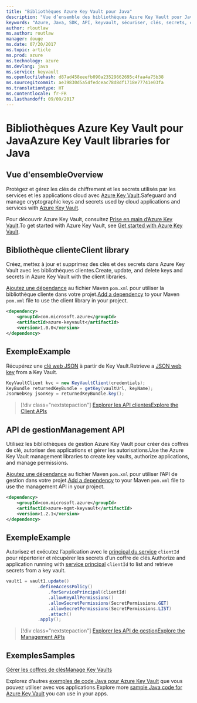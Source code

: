 ```yaml
---
title: "Bibliothèques Azure Key Vault pour Java"
description: "Vue d’ensemble des bibliothèques Azure Key Vault pour Java"
keywords: "Azure, Java, SDK, API, keyvault, sécuriser, clés, secrets, coffre"
author: rloutlaw
ms.author: routlaw
manager: douge
ms.date: 07/20/2017
ms.topic: article
ms.prod: azure
ms.technology: azure
ms.devlang: java
ms.service: keyvault
ms.openlocfilehash: d87ad458eeefb090a23529662695c4faa4a75b38
ms.sourcegitcommit: ae39830d5a54fedceac78d8df1718e77741e03fa
ms.translationtype: HT
ms.contentlocale: fr-FR
ms.lasthandoff: 09/09/2017
---
```

# <a name="azure-key-vault-libraries-for-java"></a><span data-ttu-id="6519f-104">Bibliothèques Azure Key Vault pour Java</span><span class="sxs-lookup"><span data-stu-id="6519f-104">Azure Key Vault libraries for Java</span></span>

## <a name="overview"></a><span data-ttu-id="6519f-105">Vue d'ensemble</span><span class="sxs-lookup"><span data-stu-id="6519f-105">Overview</span></span>

<span data-ttu-id="6519f-106">Protégez et gérez les clés de chiffrement et les secrets utilisés par les services et les applications cloud avec [Azure Key Vault](/azure/key-vault/).</span><span class="sxs-lookup"><span data-stu-id="6519f-106">Safeguard and manage cryptographic keys and secrets used by cloud applications and services with [Azure Key Vault](/azure/key-vault/).</span></span>

<span data-ttu-id="6519f-107">Pour découvrir Azure Key Vault, consultez [Prise en main d’Azure Key Vault](/azure/key-vault/key-vault-get-started).</span><span class="sxs-lookup"><span data-stu-id="6519f-107">To get started with Azure Key Vault, see [Get started with Azure Key Vault](/azure/key-vault/key-vault-get-started).</span></span>

## <a name="client-library"></a><span data-ttu-id="6519f-108">Bibliothèque cliente</span><span class="sxs-lookup"><span data-stu-id="6519f-108">Client library</span></span>

<span data-ttu-id="6519f-109">Créez, mettez à jour et supprimez des clés et des secrets dans Azure Key Vault avec les bibliothèques clientes.</span><span class="sxs-lookup"><span data-stu-id="6519f-109">Create, update, and delete keys and secrets in Azure Key Vault with the client libraries.</span></span>

<span data-ttu-id="6519f-110">[Ajoutez une dépendance](https://maven.apache.org/guides/getting-started/index.html#How_do_I_use_external_dependencies) au fichier Maven `pom.xml` pour utiliser la bibliothèque cliente dans votre projet.</span><span class="sxs-lookup"><span data-stu-id="6519f-110">[Add a dependency](https://maven.apache.org/guides/getting-started/index.html#How_do_I_use_external_dependencies) to your Maven `pom.xml` file to use the client library in your project.</span></span>  

```XML
<dependency>
    <groupId>com.microsoft.azure</groupId>
    <artifactId>azure-keyvault</artifactId>
    <version>1.0.0</version>
</dependency>
```   

## <a name="example"></a><span data-ttu-id="6519f-111">Exemple</span><span class="sxs-lookup"><span data-stu-id="6519f-111">Example</span></span>

<span data-ttu-id="6519f-112">Récupérez une [clé web JSON](https://tools.ietf.org/html/draft-ietf-jose-json-web-key-18) à partir de Key Vault.</span><span class="sxs-lookup"><span data-stu-id="6519f-112">Retrieve a [JSON web key](https://tools.ietf.org/html/draft-ietf-jose-json-web-key-18) from a Key Vault.</span></span>

```java
KeyVaultClient kvc = new KeyVaultClient(credentials);
KeyBundle returnedKeyBundle = getKey(vaultUrl, keyName);
JsonWebKey jsonKey = returnedKeyBundle.key();
```

> [!div class="nextstepaction"]
> [<span data-ttu-id="6519f-113">Explorer les API clientes</span><span class="sxs-lookup"><span data-stu-id="6519f-113">Explore the Client APIs</span></span>](/java/api/overview/azure/keyvault/clientlibrary)


## <a name="management-api"></a><span data-ttu-id="6519f-114">API de gestion</span><span class="sxs-lookup"><span data-stu-id="6519f-114">Management API</span></span>

<span data-ttu-id="6519f-115">Utilisez les bibliothèques de gestion Azure Key Vault pour créer des coffres de clé, autoriser des applications et gérer les autorisations.</span><span class="sxs-lookup"><span data-stu-id="6519f-115">Use the Azure Key Vault management libraries to create key vaults, authorize applications, and manage permissions.</span></span> 

<span data-ttu-id="6519f-116">[Ajoutez une dépendance](https://maven.apache.org/guides/getting-started/index.html#How_do_I_use_external_dependencies) au fichier Maven `pom.xml` pour utiliser l’API de gestion dans votre projet.</span><span class="sxs-lookup"><span data-stu-id="6519f-116">[Add a dependency](https://maven.apache.org/guides/getting-started/index.html#How_do_I_use_external_dependencies) to your Maven `pom.xml` file to use the management API in your project.</span></span>  

```XML
<dependency>
    <groupId>com.microsoft.azure</groupId>
    <artifactId>azure-mgmt-keyvault</artifactId>
    <version>1.2.1</version>
</dependency>
```

## <a name="example"></a><span data-ttu-id="6519f-117">Exemple</span><span class="sxs-lookup"><span data-stu-id="6519f-117">Example</span></span>

<span data-ttu-id="6519f-118">Autorisez et exécutez l’application avec le [principal du service](/azure/azure-resource-manager/resource-group-create-service-principal-portal) `clientId` pour répertorier et récupérer les secrets d’un coffre de clés.</span><span class="sxs-lookup"><span data-stu-id="6519f-118">Authorize and application running with [service principal](/azure/azure-resource-manager/resource-group-create-service-principal-portal) `clientId` to list and retrieve secrets from a key vault.</span></span> 

```java
vault1 = vault1.update()
            .defineAccessPolicy()
                .forServicePrincipal(clientId)
                .allowKeyAllPermissions()
                .allowSecretPermissions(SecretPermissions.GET)
                .allowSecretPermissions(SecretPermissions.LIST)
                .attach()
            .apply();
```

> [!div class="nextstepaction"]
> [<span data-ttu-id="6519f-119">Explorer les API de gestion</span><span class="sxs-lookup"><span data-stu-id="6519f-119">Explore the Management APIs</span></span>](/java/api/overview/azure/keyvault/managementapi)


## <a name="samples"></a><span data-ttu-id="6519f-120">Exemples</span><span class="sxs-lookup"><span data-stu-id="6519f-120">Samples</span></span>

<span data-ttu-id="6519f-121">[Gérer les coffres de clés][1]</span><span class="sxs-lookup"><span data-stu-id="6519f-121">[Manage Key Vaults][1]</span></span>   

[1]: https://github.com/Azure-Samples/key-vault-java-manage-key-vaults

<span data-ttu-id="6519f-122">Explorez d’autres [exemples de code Java pour Azure Key Vault](https://azure.microsoft.com/resources/samples/?platform=java&term=key+vault) que vous pouvez utiliser avec vos applications.</span><span class="sxs-lookup"><span data-stu-id="6519f-122">Explore more [sample Java code for Azure Key Vault](https://azure.microsoft.com/resources/samples/?platform=java&term=key+vault) you can use in your apps.</span></span>
